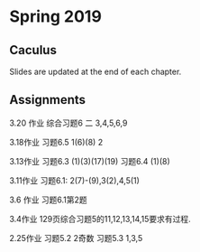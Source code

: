 # Spring 2019
## Caculus

Slides are updated at the end of each chapter.

## Assignments
<p>3.20 作业 综合习题6 二 3,4,5,6,9
<p>3.18作业 习题6.5 1(6)(8) 2
<p>3.13作业 习题6.3 (1)(3)(17)(19) 习题6.4 (1)(8)
<p>3.11作业 习题6.1: 2(7)-(9),3(2),4,5(1)
<p>3.6 作业 习题6.1第2题
<p>3.4作业  129页综合习题5的11,12,13,14,15要求有过程.
<p>2.25作业 习题5.2 2奇数  习题5.3 1,3,5


